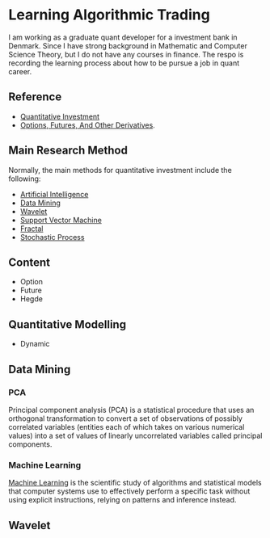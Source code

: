 # Learning Algorithmic Trading

I am working as a graduate quant developer for a investment bank in Denmark. Since I have strong background in Mathematic and Computer Science Theory, but I do not have any courses in finance. The respo is recording the learning process about how to be pursue a job in quant career. 

## Reference
- [Quantitative Investment](http://www.cis.pku.edu.cn/faculty/vision/zlin/%E9%87%8F%E5%8C%96%E6%8A%95%E8%B5%84%E2%80%94%E2%80%94%E7%AD%96%E7%95%A5%E4%B8%8E%E6%8A%80%E6%9C%AF.pdf)
- [Options, Futures, And Other Derivatives](https://shamit8.files.wordpress.com/2014/11/options-futures-and-other-derivatives-8th-john.pdf).

## Main Research Method
Normally, the main methods for quantitative investment include the following:
- [Artificial Intelligence](https://en.wikipedia.org/wiki/Artificial_intelligence)
- [Data Mining](https://en.wikipedia.org/wiki/Data_mining)
- [Wavelet](https://en.wikipedia.org/wiki/Wavelet)
- [Support Vector Machine](https://en.wikipedia.org/wiki/Support-vector_machine)
- [Fractal](https://en.wikipedia.org/wiki/Fractal)
- [Stochastic Process](https://en.wikipedia.org/wiki/Stochastic_process)

## Content
- Option
- Future
- Hegde

## Quantitative Modelling
- Dynamic 

## Data Mining

### PCA
Principal component analysis (PCA) is a statistical procedure that uses an orthogonal transformation to convert a set of observations of possibly correlated variables (entities each of which takes on various numerical values) into a set of values of linearly uncorrelated variables called principal components. 

### Machine Learning
[Machine Learning](https://en.wikipedia.org/wiki/Machine_learning) is the scientific study of algorithms and statistical models that computer systems use to effectively perform a specific task without using explicit instructions, relying on patterns and inference instead. 

## Wavelet